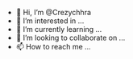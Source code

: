 - 👋 Hi, I’m @Crezychhra
- 👀 I’m interested in ...
- 🌱 I’m currently learning ...
- 💞️ I’m looking to collaborate on ...
- 📫 How to reach me ...

<!---
Crezychhra/Crezychhra is a ✨ special ✨ repository because its `README.md` (this file) appears on your GitHub profile.
You can click the Preview link to take a look at your changes.
--->
